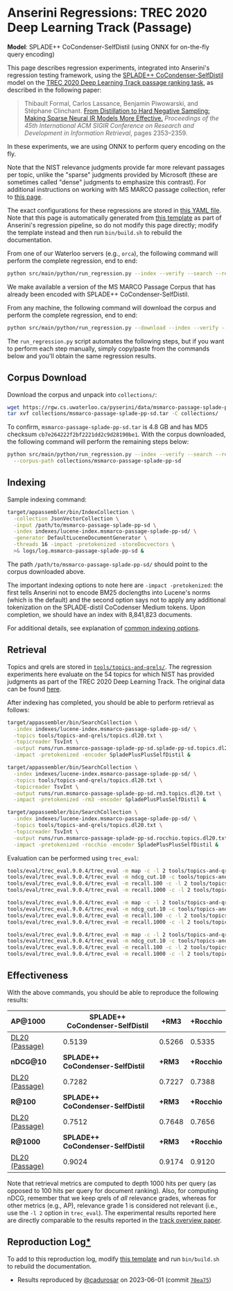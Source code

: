 # Anserini Regressions: TREC 2020 Deep Learning Track (Passage)

**Model**: SPLADE++ CoCondenser-SelfDistil (using ONNX for on-the-fly query encoding)

This page describes regression experiments, integrated into Anserini's regression testing framework, using the [SPLADE++ CoCondenser-SelfDistil](https://huggingface.co/naver/splade-cocondenser-selfdistil) model on the [TREC 2020 Deep Learning Track passage ranking task](https://trec.nist.gov/data/deep2019.html), as described in the following paper:

> Thibault Formal, Carlos Lassance, Benjamin Piwowarski, and Stéphane Clinchant. [From Distillation to Hard Negative Sampling: Making Sparse Neural IR Models More Effective.](https://dl.acm.org/doi/10.1145/3477495.3531857) _Proceedings of the 45th International ACM SIGIR Conference on Research and Development in Information Retrieval_, pages 2353–2359.

In these experiments, we are using ONNX to perform query encoding on the fly.

Note that the NIST relevance judgments provide far more relevant passages per topic, unlike the "sparse" judgments provided by Microsoft (these are sometimes called "dense" judgments to emphasize this contrast).
For additional instructions on working with MS MARCO passage collection, refer to [this page](experiments-msmarco-passage.md).

The exact configurations for these regressions are stored in [this YAML file](../src/main/resources/regression/dl20-passage-splade-pp-sd-onnx.yaml).
Note that this page is automatically generated from [this template](../src/main/resources/docgen/templates/dl20-passage-splade-pp-sd-onnx.template) as part of Anserini's regression pipeline, so do not modify this page directly; modify the template instead and then run `bin/build.sh` to rebuild the documentation.

From one of our Waterloo servers (e.g., `orca`), the following command will perform the complete regression, end to end:

```bash
python src/main/python/run_regression.py --index --verify --search --regression dl20-passage-splade-pp-sd-onnx
```

We make available a version of the MS MARCO Passage Corpus that has already been encoded with SPLADE++ CoCondenser-SelfDistil.

From any machine, the following command will download the corpus and perform the complete regression, end to end:

```bash
python src/main/python/run_regression.py --download --index --verify --search --regression dl20-passage-splade-pp-sd-onnx
```

The `run_regression.py` script automates the following steps, but if you want to perform each step manually, simply copy/paste from the commands below and you'll obtain the same regression results.

## Corpus Download

Download the corpus and unpack into `collections/`:

```bash
wget https://rgw.cs.uwaterloo.ca/pyserini/data/msmarco-passage-splade-pp-sd.tar -P collections/
tar xvf collections/msmarco-passage-splade-pp-sd.tar -C collections/
```

To confirm, `msmarco-passage-splade-pp-sd.tar` is 4.8 GB and has MD5 checksum `cb7e264222f2bf2221dd2c9d28190be1`.
With the corpus downloaded, the following command will perform the remaining steps below:

```bash
python src/main/python/run_regression.py --index --verify --search --regression dl20-passage-splade-pp-sd-onnx \
  --corpus-path collections/msmarco-passage-splade-pp-sd
```

## Indexing

Sample indexing command:

```bash
target/appassembler/bin/IndexCollection \
  -collection JsonVectorCollection \
  -input /path/to/msmarco-passage-splade-pp-sd \
  -index indexes/lucene-index.msmarco-passage-splade-pp-sd/ \
  -generator DefaultLuceneDocumentGenerator \
  -threads 16 -impact -pretokenized -storeDocvectors \
  >& logs/log.msmarco-passage-splade-pp-sd &
```

The path `/path/to/msmarco-passage-splade-pp-sd/` should point to the corpus downloaded above.

The important indexing options to note here are `-impact -pretokenized`: the first tells Anserini not to encode BM25 doclengths into Lucene's norms (which is the default) and the second option says not to apply any additional tokenization on the SPLADE-distil CoCodenser Medium tokens.
Upon completion, we should have an index with 8,841,823 documents.

For additional details, see explanation of [common indexing options](common-indexing-options.md).

## Retrieval

Topics and qrels are stored in [`tools/topics-and-qrels/`](../tools/topics-and-qrels/).
The regression experiments here evaluate on the 54 topics for which NIST has provided judgments as part of the TREC 2020 Deep Learning Track.
The original data can be found [here](https://trec.nist.gov/data/deep2020.html).

After indexing has completed, you should be able to perform retrieval as follows:

```bash
target/appassembler/bin/SearchCollection \
  -index indexes/lucene-index.msmarco-passage-splade-pp-sd/ \
  -topics tools/topics-and-qrels/topics.dl20.txt \
  -topicreader TsvInt \
  -output runs/run.msmarco-passage-splade-pp-sd.splade-pp-sd.topics.dl20.txt \
  -impact -pretokenized -encoder SpladePlusPlusSelfDistil &

target/appassembler/bin/SearchCollection \
  -index indexes/lucene-index.msmarco-passage-splade-pp-sd/ \
  -topics tools/topics-and-qrels/topics.dl20.txt \
  -topicreader TsvInt \
  -output runs/run.msmarco-passage-splade-pp-sd.rm3.topics.dl20.txt \
  -impact -pretokenized -rm3 -encoder SpladePlusPlusSelfDistil &

target/appassembler/bin/SearchCollection \
  -index indexes/lucene-index.msmarco-passage-splade-pp-sd/ \
  -topics tools/topics-and-qrels/topics.dl20.txt \
  -topicreader TsvInt \
  -output runs/run.msmarco-passage-splade-pp-sd.rocchio.topics.dl20.txt \
  -impact -pretokenized -rocchio -encoder SpladePlusPlusSelfDistil &
```

Evaluation can be performed using `trec_eval`:

```bash
tools/eval/trec_eval.9.0.4/trec_eval -m map -c -l 2 tools/topics-and-qrels/qrels.dl20-passage.txt runs/run.msmarco-passage-splade-pp-sd.splade-pp-sd.topics.dl20.txt
tools/eval/trec_eval.9.0.4/trec_eval -m ndcg_cut.10 -c tools/topics-and-qrels/qrels.dl20-passage.txt runs/run.msmarco-passage-splade-pp-sd.splade-pp-sd.topics.dl20.txt
tools/eval/trec_eval.9.0.4/trec_eval -m recall.100 -c -l 2 tools/topics-and-qrels/qrels.dl20-passage.txt runs/run.msmarco-passage-splade-pp-sd.splade-pp-sd.topics.dl20.txt
tools/eval/trec_eval.9.0.4/trec_eval -m recall.1000 -c -l 2 tools/topics-and-qrels/qrels.dl20-passage.txt runs/run.msmarco-passage-splade-pp-sd.splade-pp-sd.topics.dl20.txt

tools/eval/trec_eval.9.0.4/trec_eval -m map -c -l 2 tools/topics-and-qrels/qrels.dl20-passage.txt runs/run.msmarco-passage-splade-pp-sd.rm3.topics.dl20.txt
tools/eval/trec_eval.9.0.4/trec_eval -m ndcg_cut.10 -c tools/topics-and-qrels/qrels.dl20-passage.txt runs/run.msmarco-passage-splade-pp-sd.rm3.topics.dl20.txt
tools/eval/trec_eval.9.0.4/trec_eval -m recall.100 -c -l 2 tools/topics-and-qrels/qrels.dl20-passage.txt runs/run.msmarco-passage-splade-pp-sd.rm3.topics.dl20.txt
tools/eval/trec_eval.9.0.4/trec_eval -m recall.1000 -c -l 2 tools/topics-and-qrels/qrels.dl20-passage.txt runs/run.msmarco-passage-splade-pp-sd.rm3.topics.dl20.txt

tools/eval/trec_eval.9.0.4/trec_eval -m map -c -l 2 tools/topics-and-qrels/qrels.dl20-passage.txt runs/run.msmarco-passage-splade-pp-sd.rocchio.topics.dl20.txt
tools/eval/trec_eval.9.0.4/trec_eval -m ndcg_cut.10 -c tools/topics-and-qrels/qrels.dl20-passage.txt runs/run.msmarco-passage-splade-pp-sd.rocchio.topics.dl20.txt
tools/eval/trec_eval.9.0.4/trec_eval -m recall.100 -c -l 2 tools/topics-and-qrels/qrels.dl20-passage.txt runs/run.msmarco-passage-splade-pp-sd.rocchio.topics.dl20.txt
tools/eval/trec_eval.9.0.4/trec_eval -m recall.1000 -c -l 2 tools/topics-and-qrels/qrels.dl20-passage.txt runs/run.msmarco-passage-splade-pp-sd.rocchio.topics.dl20.txt
```

## Effectiveness

With the above commands, you should be able to reproduce the following results:

| **AP@1000**                                                                                                  | **SPLADE++ CoCondenser-SelfDistil**| **+RM3**  | **+Rocchio**|
|:-------------------------------------------------------------------------------------------------------------|-----------|-----------|-----------|
| [DL20 (Passage)](https://trec.nist.gov/data/deep2020.html)                                                   | 0.5139    | 0.5266    | 0.5335    |
| **nDCG@10**                                                                                                  | **SPLADE++ CoCondenser-SelfDistil**| **+RM3**  | **+Rocchio**|
| [DL20 (Passage)](https://trec.nist.gov/data/deep2020.html)                                                   | 0.7282    | 0.7227    | 0.7388    |
| **R@100**                                                                                                    | **SPLADE++ CoCondenser-SelfDistil**| **+RM3**  | **+Rocchio**|
| [DL20 (Passage)](https://trec.nist.gov/data/deep2020.html)                                                   | 0.7512    | 0.7648    | 0.7656    |
| **R@1000**                                                                                                   | **SPLADE++ CoCondenser-SelfDistil**| **+RM3**  | **+Rocchio**|
| [DL20 (Passage)](https://trec.nist.gov/data/deep2020.html)                                                   | 0.9024    | 0.9174    | 0.9120    |

Note that retrieval metrics are computed to depth 1000 hits per query (as opposed to 100 hits per query for document ranking).
Also, for computing nDCG, remember that we keep qrels of _all_ relevance grades, whereas for other metrics (e.g., AP), relevance grade 1 is considered not relevant (i.e., use the `-l 2` option in `trec_eval`).
The experimental results reported here are directly comparable to the results reported in the [track overview paper](https://arxiv.org/abs/2003.07820).

## Reproduction Log[*](reproducibility.md)

To add to this reproduction log, modify [this template](../src/main/resources/docgen/templates/dl20-passage-splade-pp-sd-onnx.template) and run `bin/build.sh` to rebuild the documentation.

+ Results reproduced by [@cadurosar](https://github.com/cadurosar) on 2023-06-01 (commit [`70ea75`](https://github.com/castorini/anserini/commit/70ea75314ba570001eb68134f2185b55f6c66044))